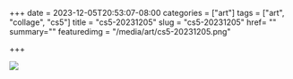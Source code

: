 +++
date = 2023-12-05T20:53:07-08:00
categories = ["art"]
tags = ["art", "collage", "cs5"]
title = "cs5-20231205"
slug = "cs5-20231205"
href= ""
summary=""
featuredimg = "/media/art/cs5-20231205.png"

+++

<img src="/media/art/cs5-20231205.png" />

